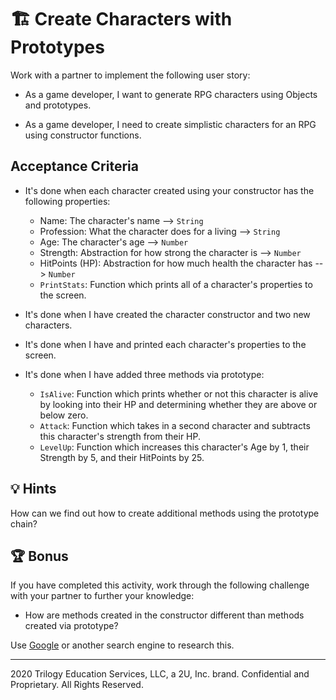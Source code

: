 # 🏗️ Create Characters with Prototypes

Work with a partner to implement the following user story:

* As a game developer, I want to generate RPG characters using Objects and prototypes.

* As a game developer, I need to create simplistic characters for an RPG using constructor functions.

## Acceptance Criteria

* It's done when each character created using your constructor has the following properties:
  * Name: The character's name --> `String`
  * Profession: What the character does for a living --> `String`
  * Age: The character's age --> `Number`
  * Strength: Abstraction for how strong the character is --> `Number`
  * HitPoints (HP): Abstraction for how much health the character has --> `Number`
  * `PrintStats`: Function which prints all of a character's properties to the screen.

* It's done when I have created the character constructor and two new characters.
  
* It's done when I have and printed each character's properties to the screen.
  
* It's done when I have added three methods via prototype:
  * `IsAlive`: Function which prints whether or not this character is alive by looking into their HP and determining whether they are above or below zero.
  * `Attack`: Function which takes in a second character and subtracts this character's strength from their HP.
  * `LevelUp`: Function which increases this character's Age by 1, their Strength by 5, and their HitPoints by 25.

## 💡 Hints

How can we find out how to create additional methods using the prototype chain?

## 🏆 Bonus

If you have completed this activity, work through the following challenge with your partner to further your knowledge:

* How are methods created in the constructor different than methods created via prototype?

Use [Google](https://www.google.com) or another search engine to research this.

---
2020 Trilogy Education Services, LLC, a 2U, Inc. brand. Confidential and Proprietary. All Rights Reserved.